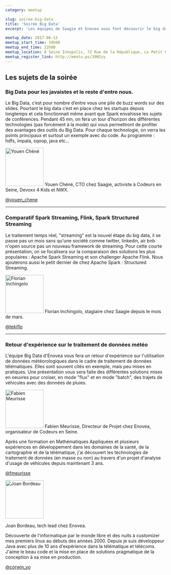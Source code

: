 ```yaml
---
category: meetup

slug: soiree-big-data
title: 'Soirée Big Data'
excerpt: 'Les équipes de Saagie et Enovea vous font découvrir le big data avec 3 présentations.'

meetup_date: 2017-06-13
meetup_start_time: 19h00
meetup_end_time: 22h00
meetup_location: À Seine Innopolis, 72 Rue de la République, Le Petit Quevilly
meetup_register_link: http://meetu.ps/39N3zy
---
```


## Les sujets de la soirée

### Big Data pour les javaistes et le reste d'entre nous.

Le Big Data, c’est pour nombre d’entre vous une pile de buzz words sur des slides. Pourtant le big data c’est en place chez les startups depuis longtemps et cela fonctionnait même avant que Spark envahisse les sujets de conférences. Pendant 45 mn, on fera un tour d’horizon des différentes technologies (pas forcément à la mode) qui vous permettront de profiter des avantages des outils du Big Data. Pour chaque technologie, on verra les points principaux et surtout un exemple avec du code. Au programme : hdfs, impala, sqoop, java etc…

<img src="/images/meetups/speakers/youen.jpg" alt="Youen Chéné" width="120" class="alignleft" />
Youen Chéné, CTO chez Saagie, activiste à Codeurs en Seine, Devoxx 4 Kids et NWX.

[@youen_chene](https://twitter.com/youen_chene)

---

### Comparatif Spark Streaming, Flink, Spark Structured Streaming

Le traitement temps réel, "streaming" est la nouvel étape du big data, il se passe pas un mois sans qu'une société comme twitter, linkedin, air bnb n'open source pas un nouveau framework de streaming.
Pour cette courte présentation, on se focalisera sur la comparaison des solutions les plus populaires : Apache Spark Streaming et son challenger Apache Flink. Nous ajouterons aussi le petit dernier de chez Apache Spark : Structured Streaming.

<img src="/images/meetups/speakers/florian.png" alt="Florian Inchingolo" width="120" class="alignleft" />
Florian Inchingolo, stagiaire chez Saagie depuis le mois de mars.

[@tekiflo](https://twitter.com/tekiflo)

---

### Retour d'expérience sur le traitement de données météo

L'équipe Big Data d'Enovea vous fera un retour d'expérience sur l'utilisation de données météorologiques dans le cadre de traitement de données télématiques. Elles sont souvent cités en exemple, mais peu mises en pratiques. Une présentation vous sera faite des différentes solutions mises en oeuvres pour croiser, en mode "flux" et en mode "batch", des trajets de véhicules avec des données de pluies.

<img src="/images/legacy/orga-fabien.jpg" alt="Fabien Meurisse" width="120" class="alignleft" />
Fabien Meurisse, Directeur de Projet chez Enovea, organisateur de Codeurs en Seine.

Après une formation en Mathématiques Appliquées et plusieurs expériences en développement dans les domaines de la santé, de la cartographie et de la télématique, j'ai découvert les technologies de traitement de données (en masse ou non) au travers d'un projet d'analyse d'usage de véhicules depuis maintenant 3 ans.

[@fmeurisse](https://twitter.com/fmeurisse)

<img src="/images/meetups/speakers/joan.jpg" alt="Joan Bordeau" width="120" class="alignleft" />

Joan Bordeau, tech lead chez Enovea.

Découverte de l'informatique par le monde libre et des nuits à customizer mes premiers linux au débuts des années 2000. Depuis je suis développeur Java avec plus de 10 ans d'expérience dans la télématique et télécoms.
J'aime le beau code et la mise en place de solutions pragmatique de la conception à sa mise en production.

[@corwin_yo](https://twitter.com/corwin_yo)
